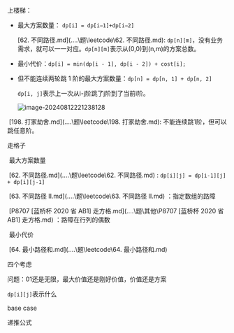 上楼梯：

- 最大方案数量： `dp[i] = dp[i−1]+dp[i−2]`

  [62. 不同路径.md](..\..\题\leetcode\62. 不同路径.md): `dp[n][m]`，没有业务需求，就可以一一对应。`dp[n][m]`表示从(0,0)到(n,m)的方案总数。 

- 最小代价：`dp[i] = min(dp[i - 1], dp[i - 2]) + cost[i];`

- 但不能连续两轮跳 1 阶的最大方案数量：`dp[n] = dp[n, 1] + dp[n, 2]`

  `dp[i, j]`表示上一次从i-j阶跳了j阶到了当前i阶。

  ![image-20240812221238128](https://cdn.jsdelivr.net/gh/sword4869/pic1@main/images/202408122212198.png)

​	[198. 打家劫舍.md](..\..\题\leetcode\198. 打家劫舍.md): 不能连续跳1阶，但可以跳任意阶。 



走格子

​	最大方案数量 

​		[62. 不同路径.md](..\..\题\leetcode\62. 不同路径.md) : `dp[i][j] = dp[i-1][j] + dp[i][j-1]`

​		 [63. 不同路径 II.md](..\..\题\leetcode\63. 不同路径 II.md) ：指定数组的路障

​		[P8707 [蓝桥杯 2020 省 AB1] 走方格.md](..\..\题\其他\P8707 [蓝桥杯 2020 省 AB1] 走方格.md) ：路障在行列的偶数

​	最小代价

​		 [64. 最小路径和.md](..\..\题\leetcode\64. 最小路径和.md) 

四个考虑

问题：01还是无限，最大价值还是刚好价值，价值还是方案

`dp[i][j]`表示什么

base case

递推公式
